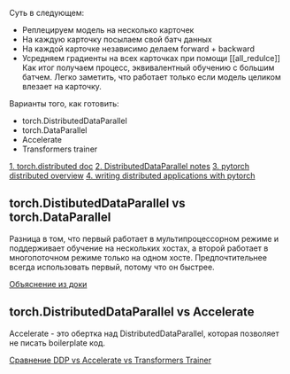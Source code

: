 
Суть в следующем:
* Реплецируем модель на несколько карточек
* На каждую карточку посылаем свой батч данных
* На каждой карточке независимо делаем forward + backward
* Усредняем градиенты на всех карточках при помощи [[all_redulce]] 
Как итог получаем процесс, эквивалентный обучению с большим батчем. Легко заметить, что работает только если модель целиком влезает на карточку.

Варианты того, как готовить:
* torch.DistributedDataParallel
* torch.DataParallel
* Accelerate
* Transformers trainer

[1. torch.distributed doc](https://pytorch.org/docs/stable/distributed.html)
[2. DistributedDataParallel notes](https://pytorch.org/docs/master/notes/ddp.html)
[3. pytorch distributed overview](https://pytorch.org/tutorials/beginner/dist_overview.html)
[4. writing distributed applications with pytorch](https://pytorch.org/tutorials/intermediate/dist_tuto.html)


## torch.DistibutedDataParallel vs torch.DataParallel
Разница в том, что первый работает в мультипроцессорном режиме и поддерживает обучение на нескольких хостах, а второй работает в многопоточном режиме только на одном хосте. Предпочтительнее всегда использовать первый, потому что он быстрее.

[Объяснение из доки](https://pytorch.org/tutorials/intermediate/ddp_tutorial.html#comparison-between-dataparallel-and-distributeddataparallel)

## torch.DistributedDataParallel vs Accelerate
Accelerate - это обертка над DistributedDataParallel, которая позволяет не писать boilerplate код.

[Cравнение DDP vs Accelerate vs Transformers Trainer](https://huggingface.co/blog/pytorch-ddp-accelerate-transformers) 